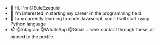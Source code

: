 - 👋 Hi, I'm @EuleEzequiel
- 👀 I'm interested in starting my career in the programming field.
- 🌱 I am currently learning to code Javascript, soon I will start using Python language 
- 📫 @Intagram @WhatsApp @Gmail... seek contact through these, all pinned to the profile.
<!---
EuleEzequiel/EuleEzequiel is a ✨ special ✨ repository because its `README.md` (this file) appears on your GitHub profile.
You can click the Preview link to take a look at your changes.
--->
